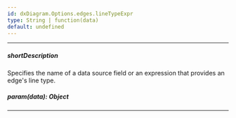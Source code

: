 ```yaml
---
id: dxDiagram.Options.edges.lineTypeExpr
type: String | function(data)
default: undefined
---
```

---
##### shortDescription
Specifies the name of a data source field or an expression that provides an edge's line type.
##### param(data): Object

---
